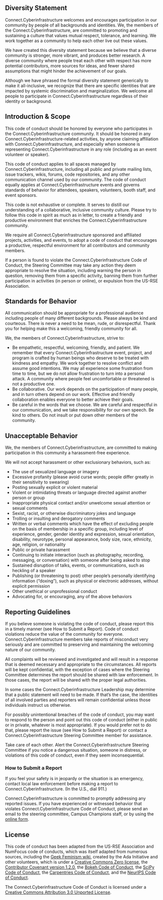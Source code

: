 ## Diversity Statement

Connect.Cyberinfrastructure welcomes and encourages participation in our community by people of all backgrounds and identities. We, the members
of the Connect.Cyberinfrastructure, are committed to promoting and sustaining a culture that values mutual respect, tolerance, and learning. We work together as a community to help each other live out these values.

We have created this diversity statement because we believe that a diverse community is stronger, more vibrant, and produces better research. A diverse community where people treat each other with respect has more potential contributors,
more sources for ideas, and fewer shared assumptions that might hinder the achievement of our goals.

Although we have phrased the formal diversity statement generically to make it all-inclusive, we recognize that there are specific
identities that are impacted by systemic discrimination and marginalization. We welcome all people to participate in Connect.Cyberinfrastructure regardless of their identity or background.

## Introduction & Scope

This code of conduct should be honored by everyone who participates in the Connect.Cyberinfrastructure community. It should be honored in any Connect.Cyberinfrastructure-related
activities, by anyone claiming affiliation with Connect.Cyberinfrastructure, and especially when someone is representing Connect.Cyberinfrastructure in any role (including as an event volunteer or speaker).

This code of conduct applies to all spaces managed by Connect.Cyberinfrastructure, including all public and private mailing lists, issue
trackers, wikis, forums, code repositories, and any other communication channel used by our community. The code of conduct equally
applies at Connect.Cyberinfrastructure events and governs standards of behavior for attendees, speakers, volunteers, booth staff, and event
sponsors.

This code is not exhaustive or complete. It serves to distill our understanding of a collaborative, inclusive community culture. Please
try to follow this code in spirit as much as in letter, to create a friendly and productive environment that enriches the Connect.Cyberinfrastructure
community.

We require all Connect.Cyberinfrastructure sponsored and affiliated projects, activities, and events, to adopt a code of conduct that encourages a productive, respectful environment for all contributors and community members.

If a person is found to violate the Connect.Cyberinfrastructure Code of Conduct, the Steering Committee may take any action they deem appropriate
to resolve the situation, including warning the person in question, removing them from a specific activity, banning them from further
participation in activities (in person or online), or expulsion from the US-RSE Association.

## Standards for Behavior

All communication should be appropriate for a professional audience including people of many different backgrounds. Please always be
kind and courteous. There is never a need to be mean, rude, or disrespectful. Thank you for helping make this a welcoming, friendly
community for all.

We, the members of Connect.Cyberinfrastructure, strive to:

* Be empathetic, respectful, welcoming, friendly, and patient. We remember that every Connect.Cyberinfrastructure event, project, and program is crafted by
human beings who deserve to be treated with kindness and empathy. We work together to resolve conflict and assume good intentions. We
may all experience some frustration from time to time, but we do not allow frustration to turn into a personal attack. A community where
people feel uncomfortable or threatened is not a productive one.  
* Be collaborative. Our work depends on the participation of many people, and in turn others depend on our work. Effective and friendly collaboration enables everyone to better achieve their goals.  
* Be careful in the words that we choose. We are careful and respectful in our communication, and we take responsibility for our own speech. Be kind to others. Do not insult or put down other members of the community.


## Unacceptable Behavior

We, the members of Connect.Cyberinfrastructure, are committed to making participation in this community a harassment-free experience.

We will not accept harassment or other exclusionary behaviors, such as:
* The use of sexualized language or imagery  
* Excessive profanity (please avoid curse words; people differ greatly in their sensitivity to swearing)  
* Posting sexually explicit or violent material
* Violent or intimidating threats or language directed against another person or group
* Inappropriate physical contact and/or unwelcome sexual attention or sexual comments
* Sexist, racist, or otherwise discriminatory jokes and language
* Trolling or insulting and derogatory comments
* Written or verbal comments which have the effect of excluding people on the basis of membership in a specific group, including level
of experience, gender, gender identity and expression, sexual orientation, disability, neurotype, personal appearance, body size, race,
ethnicity, age, religion, or nationality
* Public or private harassment
* Continuing to initiate interaction (such as photography, recording, messaging, or conversation) with someone after being asked to stop
* Sustained disruption of talks, events, or communications, such as heckling of a speaker
* Publishing (or threatening to post) other people’s personally identifying information (“doxing”), such as physical or electronic
addresses, without explicit permission
* Other unethical or unprofessional conduct
* Advocating for, or encouraging, any of the above behaviors


## Reporting Guidelines

If you believe someone is violating the code of conduct, please report this in a timely manner (see How to Submit a Report). Code of
conduct violations reduce the value of the community for everyone. Connect.Cyberinfrastructure members take reports of misconduct very seriously
and are committed to preserving and maintaining the welcoming nature of our community.

All complaints will be reviewed and investigated and will result in a response that is deemed necessary and appropriate to the
circumstances.
All reports will be kept confidential, with the exception of cases where the Steering Committee determines the report should be shared with law enforcement.
In those cases, the report will be shared with the proper legal authorities.

In some cases the Connect.Cyberinfrastructure Leadership may determine that a public statement will need to be made. If that’s the case, the identities of
all involved parties and reporters will remain confidential unless those individuals instruct us otherwise.

For possibly unintentional breaches of the code of conduct, you may want to respond to the person and point out this code of conduct 
(either in public or in private, whatever is most appropriate). If you would prefer not to do that, please report the issue (see How to 
Submit a Report) or contact a Connect.Cyberinfrastructure Steering Committee member for assistance.

Take care of each other. Alert the Connect.Cyberinfrastructure Steering Committee if you notice a dangerous situation, 
someone in distress, or violations of this code of conduct, even if they seem inconsequential.

### How to Submit a Report
If you feel your safety is in jeopardy or the situation is an emergency, contact local law enforcement before making a report to Connect.Cyberinfrastructure. (In the U.S., dial 911.)

Connect.Cyberinfrastructure is committed to promptly addressing any reported issues. If you have experienced or witnessed behavior that violates Connect.Cyberinfrastructure Code of Conduct, please send an email to the steering committee, Campus Champions staff, or by using the [online form](https://campuschampionsdev.wpi.edu/form/issue). 


## License

This code of conduct has been adapted from the US-RSE Association and NumFocus code of conducts, which was itself adapted from numerous sources, including the
[Geek Feminism wiki](http://geekfeminism.wikia.com/wiki/Conference_anti-harassment/Policy), created by the Ada Initiative and other volunteers, 
which is under a [Creative Commons Zero license](https://creativecommons.org/share-your-work/public-domain/cc0/), 
the [Contributor Covenant version 1.2.0](http://contributor-covenant.org/version/1/2/0/), 
the [Bokeh Code of Conduct](https://github.com/bokeh/bokeh/blob/master/CODE_OF_CONDUCT.md), 
the [SciPy Code of Conduct](https://github.com/jupyter/governance/blob/master/conduct/enforcement.md),
the [Carpentries Code of Conduct](https://docs.carpentries.org/topic_folders/policies/code-of-conduct.html#enforcement-manual),
and the [NeurIPS Code of Conduct](https://nips.cc/public/CodeOfConduct).

The Connect.Cyberinfrastructure Code of Conduct is licensed under a [Creative Commons Attribution 3.0 Unported License](https://creativecommons.org/licenses/by/3.0/).

